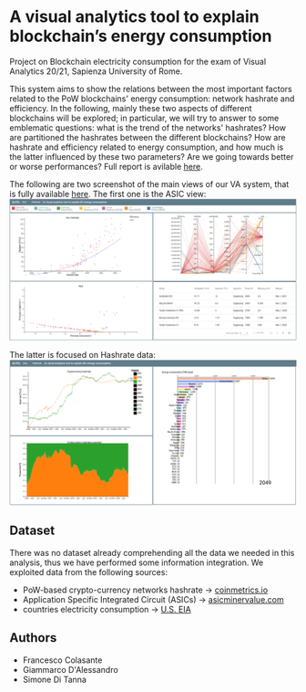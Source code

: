 # A visual analytics tool to explain blockchain’s energy consumption
Project on Blockchain electricity consumption for the exam of Visual Analytics 20/21, Sapienza University of Rome.


This system aims to show the relations between the most important factors related to the PoW blockchains' energy consumption: network hashrate and efficiency. In the following, mainly these two aspects of different blockchains will be explored; in particular, we will try to answer to some emblematic questions: what is the trend of the networks' hashrates? How are partitioned the hashrates between the different blockchains? How are hashrate and efficiency related to energy consumption, and how much is the latter influenced by these two parameters? Are we going towards better or worse performances? Full report is avilable [here](docs/report.pdf).


The following are two screenshot of the main views of our VA system, that is fully available [here](https://blockchain-viz.web.app/asic). The first one is the ASIC view:
![view_asic](img/asic_view.png)

The latter is focused on Hashrate data:
![view_hashrate](img/view_hr.png)


## Dataset
There was no dataset already comprehending all the data we needed in this analysis, thus we have performed some information integration. We exploited data from the following sources:

- PoW-based crypto-currency networks hashrate -> [coinmetrics.io](https://coinmetrics.io/)
- Application Specific Integrated Circuit (ASICs) -> [asicminervalue.com](https://www.asicminervalue.com/)
- countries electricity consumption -> [U.S. EIA](https://www.eia.gov/about/)


## Authors
- Francesco Colasante
- Giammarco D'Alessandro
- Simone Di Tanna